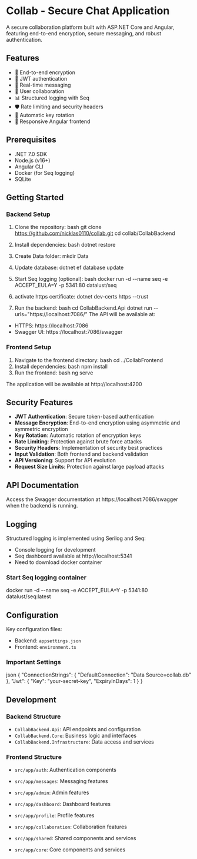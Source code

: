 # Collab - Secure Chat Application

A secure collaboration platform built with ASP.NET Core and Angular, featuring end-to-end encryption, secure messaging, and robust authentication.

## Features

- 🔐 End-to-end encryption
- 🔑 JWT authentication
- 📝 Real-time messaging
- 👥 User collaboration
- 📊 Structured logging with Seq
- 🛡️ Rate limiting and security headers
- 🔄 Automatic key rotation
- 📱 Responsive Angular frontend

## Prerequisites

- .NET 7.0 SDK
- Node.js (v16+)
- Angular CLI
- Docker (for Seq logging)
- SQLite

## Getting Started

### Backend Setup

1. Clone the repository:
bash
git clone https://github.com/nicklas0110/collab.git
cd collab/CollabBackend

2. Install dependencies:
bash dotnet restore

3. Create Data folder:
mkdir Data

4. Update database:
dotnet ef database update

5. Start Seq logging (optional):
bash
docker run -d --name seq -e ACCEPT_EULA=Y -p 5341:80 datalust/seq

6. activate https certificate:
dotnet dev-certs https --trust

7. Run the backend:
bash
cd CollabBackend.Api
dotnet run --urls="https://localhost:7086/"
The API will be available at:
- HTTPS: https://localhost:7086
- Swagger UI: https://localhost:7086/swagger

### Frontend Setup

1. Navigate to the frontend directory:
bash
cd ../CollabFrontend
2. Install dependencies:
bash
npm install
3. Run the frontend:
bash
ng serve

The application will be available at http://localhost:4200

## Security Features

- **JWT Authentication**: Secure token-based authentication
- **Message Encryption**: End-to-end encryption using asymmetric and symmetric encryption
- **Key Rotation**: Automatic rotation of encryption keys
- **Rate Limiting**: Protection against brute force attacks
- **Security Headers**: Implementation of security best practices
- **Input Validation**: Both frontend and backend validation
- **API Versioning**: Support for API evolution
- **Request Size Limits**: Protection against large payload attacks

## API Documentation

Access the Swagger documentation at https://localhost:7086/swagger when the backend is running.

## Logging

Structured logging is implemented using Serilog and Seq:
- Console logging for development
- Seq dashboard available at http://localhost:5341
- Need to download docker container
### Start Seq logging container
docker run -d --name seq -e ACCEPT_EULA=Y -p 5341:80 datalust/seq:latest

## Configuration

Key configuration files:
- Backend: `appsettings.json`
- Frontend: `environment.ts`

### Important Settings
json
{
"ConnectionStrings": {
"DefaultConnection": "Data Source=collab.db"
},
"Jwt": {
"Key": "your-secret-key",
"ExpiryInDays": 1
}
}

## Development

### Backend Structure
- `CollabBackend.Api`: API endpoints and configuration
- `CollabBackend.Core`: Business logic and interfaces
- `CollabBackend.Infrastructure`: Data access and services

### Frontend Structure
- `src/app/auth`: Authentication components
- `src/app/messages`: Messaging features
- `src/app/admin`: Admin features
- `src/app/dashboard`: Dashboard features
- `src/app/profile`: Profile features
- `src/app/collaboration`: Collaboration features

- `src/app/shared`: Shared components and services
- `src/app/core`: Core components and services
